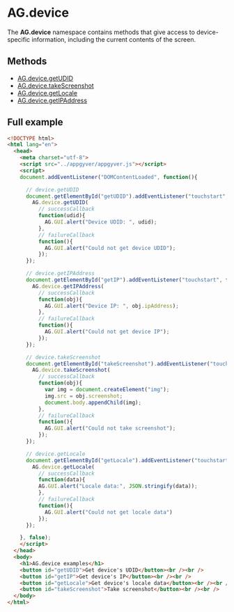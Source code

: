 # AG.device #

The **AG.device** namespace contains methods that give access to device-specific information, including the current contents of the screen.

## Methods ##

* [AG.device.getUDID](methods/getUDID.md)
* [AG.device.takeScreenshot](methods/takeScreenshot.md)
* [AG.device.getLocale](methods/getLocale.md)
* [AG.device.getIPAddress](methods/getIPAddress.md)

## Full example ##

```html
<!DOCTYPE html>
<html lang="en">
  <head>
    <meta charset="utf-8">
    <script src="../appgyver/appgyver.js"></script>
    <script>
    document.addEventListener("DOMContentLoaded", function(){

      // device.getUDID
      document.getElementById("getUDID").addEventListener("touchstart", function(){
        AG.device.getUDID(
          // successCallback
          function(udid){
            AG.GUI.alert("Device UDID: ", udid);
          },
          // failureCallback
          function(){
            AG.GUI.alert("Could not get device UDID");
          });
      });

      // device.getIPAddress
      document.getElementById("getIP").addEventListener("touchstart", function(){
        AG.device.getIPAddress(
          // successCallback
          function(obj){
            AG.GUI.alert("Device IP: ", obj.ipAddress);
          },
          // failureCallback
          function(){
            AG.GUI.alert("Could not get device IP");
          });
      });

      // device.takeScreenshot
      document.getElementById("takeScreenshot").addEventListener("touchstart", function(){
        AG.device.takeScreenshot(
          // successCallback
          function(obj){
            var img = document.createElement("img");
            img.src = obj.screenshot;
            document.body.appendChild(img);
          },
          // failureCallback
          function(){
            AG.GUI.alert("Could not take screenshot");
          });
      });

      // device.getLocale
      document.getElementById("getLocale").addEventListener("touchstart", function(){
        AG.device.getLocale(
          // successCallback
          function(data){
          AG.GUI.alert("Locale data:", JSON.stringify(data));
          },
          // failureCallback
          function(){
            AG.GUI.alert("Could not get locale data")
          });
      });

    }, false);
    </script>
  </head>
  <body>
    <h1>AG.device examples</h1>
    <button id="getUDID">Get device's UDID</button><br /><br />
    <button id="getIP">Get device's IP</button><br /><br />
    <button id="getLocale">Get device's locale data</button><br /><br />
    <button id="takeScreenshot">Take screenshot</button><br /><br />
  </body>
</html>
```